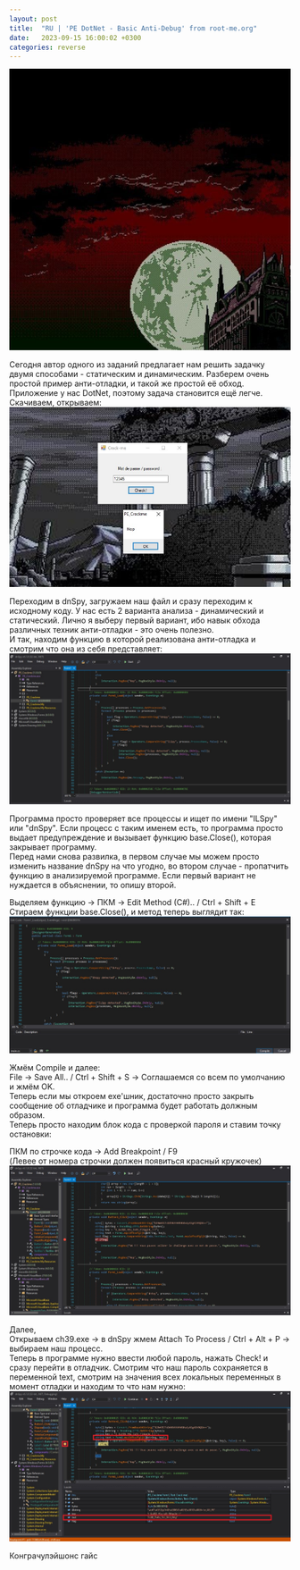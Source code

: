 ```yaml
---
layout: post
title:  "RU | 'PE DotNet - Basic Anti-Debug' from root-me.org"
date:   2023-09-15 16:00:02 +0300
categories: reverse
---
```

![First](/assets/dotnet_antidebug_0.jpg)

Сегодня автор одного из заданий предлагает нам решить задачку двумя способами - статическим и динамическим. Разберем очень простой пример анти-отладки, и такой же простой её обход. Приложение у нас DotNet, поэтому задача становится ещё легче.  
Скачиваем, открываем:
![Second](/assets/dotnet_antidebug_1.jpg)

Переходим в dnSpy, загружаем наш файл и сразу переходим к исходному коду.
У нас есть 2 варианта анализа - динамический и статический. Лично я выберу первый вариант, ибо навык обхода различных техник анти-отладки - это очень полезно.  
И так, находим функцию в которой реализована анти-отладка и смотрим что она из себя представляет:
![Third](/assets/dotnet_antidebug_2.jpg)

Программа просто проверяет все процессы и ищет по имени "ILSpy" или "dnSpy". Если процесс с таким именем есть, то программа просто выдает предупреждение и вызывает функцию base.Close(), которая закрывает программу.  
Перед нами снова развилка, в первом случае мы можем просто изменить название dnSpy на что угодно, во втором случае - пропатчить функцию в анализируемой программе. Если первый вариант не нуждается в объяснении, то опишу второй.

Выделяем функцию -> ПКМ -> Edit Method (C#).. / Ctrl + Shift + E  
Стираем функции base.Close(), и метод теперь выглядит так:
![Four](/assets/dotnet_antidebug_3.jpg)

Жмём Compile и далее:  
File -> Save All.. / Ctrl + Shift + S -> Соглашаемся со всем по умолчанию и жмём OK.  
Теперь если мы откроем exe'шник, достаточно просто закрыть сообщение об отладчике и программа будет работать должным образом.  
Теперь просто находим блок кода с проверкой пароля и ставим точку остановки:

ПКМ по строчке кода -> Add Breakpoint / F9  
(Левее от номера строчки должен появиться красный кружочек)
![Five](/assets/dotnet_antidebug_4.jpg)

Далее,  
Открываем ch39.exe -> в dnSpy жмем Attach To Process / Ctrl + Alt + P -> выбираем наш процесс.  
Теперь в программе нужно ввести любой пароль, нажать Check! и сразу перейти в отладчик. Смотрим что наш пароль сохраняется в переменной text, смотрим на значения всех локальных переменных в момент отладки и находим то что нам нужно:
![Six](/assets/dotnet_antidebug_5.jpg)

Конграчулэйшонс гайс